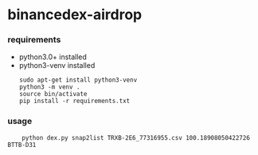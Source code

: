 # binancedex-airdrop
### requirements
  - python3.0+ installed
  - python3-venv installed
    ```
    sudo apt-get install python3-venv
    python3 -m venv .
    source bin/activate
    pip install -r requirements.txt
    ```
### usage
```
    python dex.py snap2list TRXB-2E6_77316955.csv 100.18908050422726 BTTB-D31
```

